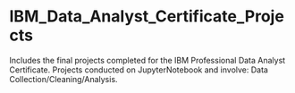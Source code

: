 # IBM_Data_Analyst_Certificate_Projects
Includes the final projects completed for the IBM Professional Data Analyst Certificate. 
Projects conducted on JupyterNotebook and involve: Data Collection/Cleaning/Analysis.
